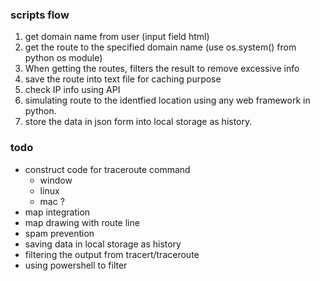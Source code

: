 ### scripts flow
 1. get domain name from user (input field html)
 2. get the route to the specified domain name (use os.system() from python os module)
 3. When getting the routes, filters the result to remove excessive info
 4. save the route into text file for caching purpose
 5. check IP info using API 
 6. simulating route to the identfied location using any web framework in python.
 7. store the data in json form into local storage as history.


### todo

- construct code for traceroute command
    - window
    - linux
    - mac ?
- map integration
- map drawing with route line
- spam prevention
- saving data in local storage as history
- filtering the output from tracert/traceroute
- using powershell to filter 


